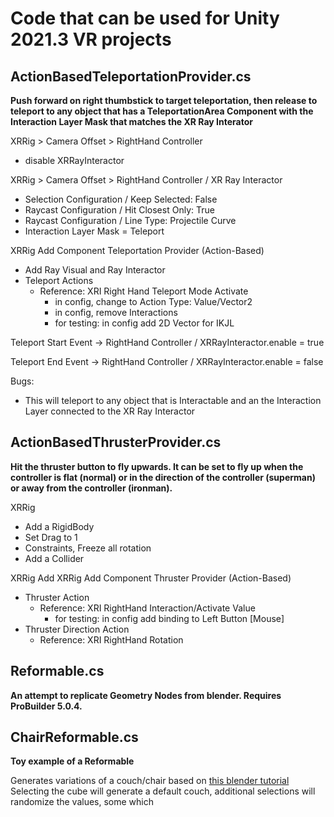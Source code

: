 Code that can be used for Unity 2021.3 VR projects
==================================================

ActionBasedTeleportationProvider.cs
-----------------------------------
**Push forward on right thumbstick to target teleportation, then release to teleport to any object that has a TeleportationArea Component with the Interaction Layer Mask that matches the XR Ray Interator**

XRRig > Camera Offset > RightHand Controller
* disable XRRayInteractor

XRRig > Camera Offset > RightHand Controller / XR Ray Interactor
* Selection Configuration / Keep Selected: False
* Raycast Configuration / Hit Closest Only: True
* Raycast Configuration / Line Type: Projectile Curve
* Interaction Layer Mask = Teleport

XRRig Add Component Teleportation Provider (Action-Based)
* Add Ray Visual and Ray Interactor
* Teleport Actions
  * Reference: XRI Right Hand Teleport Mode Activate
    * in config, change to Action Type: Value/Vector2
    * in config, remove Interactions
    * for testing: in config add 2D Vector for IKJL

Teleport Start Event -> RightHand Controller / XRRayInteractor.enable = true

Teleport End Event -> RightHand Controller / XRRayInteractor.enable = false

Bugs:
* This will teleport to any object that is Interactable and an the Interaction Layer connected to the XR Ray Interactor


ActionBasedThrusterProvider.cs
------------------------------
**Hit the thruster button to fly upwards. It can be set to fly up when the controller is flat (normal) or in the direction of the controller (superman) or away from the controller (ironman).**

XRRig
* Add a RigidBody
 * Set Drag to 1
 * Constraints, Freeze all rotation
* Add a Collider

XRRig Add XRRig Add Component Thruster Provider (Action-Based)
* Thruster Action
  * Reference: XRI RightHand Interaction/Activate Value
    * for testing: in config add binding to Left Button [Mouse]
* Thruster Direction Action
  * Reference: XRI RightHand Rotation


Reformable.cs
-------------
**An attempt to replicate Geometry Nodes from blender. Requires ProBuilder 5.0.4.**


ChairReformable.cs
------------------
**Toy example of a Reformable**

Generates variations of a couch/chair based on [this blender tutorial](https://www.youtube.com/watch?v=WC4wZahtUwA)
Selecting the cube will generate a default couch, additional selections will randomize the values, some which 
